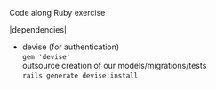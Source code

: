 Code along Ruby exercise 




|dependencies|

- devise (for authentication)  
  `gem 'devise'`  
  outsource creation of our models/migrations/tests  
  `rails generate devise:install` 


